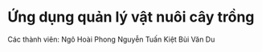 # Ứng dụng quản lý vật nuôi cây trồng
Các thành viên:
  Ngô Hoài Phong
  Nguyễn Tuấn Kiệt
  Bùi Văn Du

